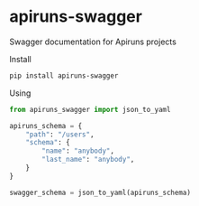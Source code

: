 # apiruns-swagger

Swagger documentation for Apiruns projects

Install

```bash
pip install apiruns-swagger
```

Using
```python
from apiruns_swagger import json_to_yaml

apiruns_schema = {
    "path": "/users",
    "schema": {
        "name": "anybody",
        "last_name": "anybody",
    }
}

swagger_schema = json_to_yaml(apiruns_schema)
```
